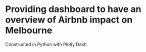 <h1>Providing dashboard to have an overview of Airbnb impact on Melbourne</h1>

Constructed in Python with Plotly Dash
